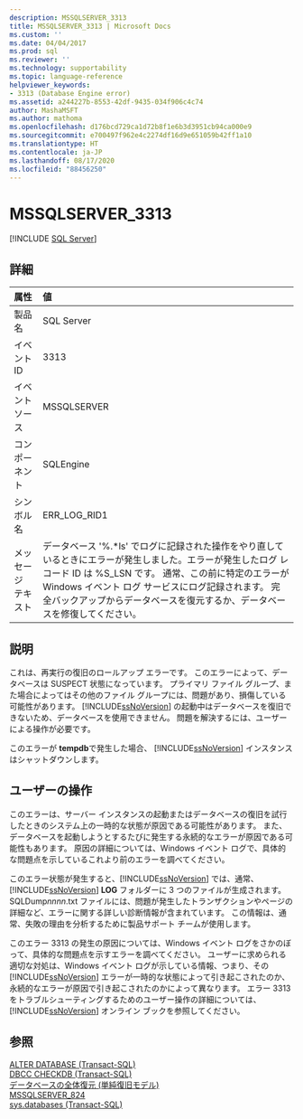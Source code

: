 ```yaml
---
description: MSSQLSERVER_3313
title: MSSQLSERVER_3313 | Microsoft Docs
ms.custom: ''
ms.date: 04/04/2017
ms.prod: sql
ms.reviewer: ''
ms.technology: supportability
ms.topic: language-reference
helpviewer_keywords:
- 3313 (Database Engine error)
ms.assetid: a244227b-8553-42df-9435-034f906c4c74
author: MashaMSFT
ms.author: mathoma
ms.openlocfilehash: d176bcd729ca1d72b8f1e6b3d3951cb94ca000e9
ms.sourcegitcommit: e700497f962e4c2274df16d9e651059b42ff1a10
ms.translationtype: HT
ms.contentlocale: ja-JP
ms.lasthandoff: 08/17/2020
ms.locfileid: "88456250"
---
```

# <a name="mssqlserver_3313"></a>MSSQLSERVER_3313
 [!INCLUDE [SQL Server](../../includes/applies-to-version/sqlserver.md)]
  
## <a name="details"></a>詳細  
  
| 属性 | 値 |  
| :-------- | :---- |  
|製品名|SQL Server|  
|イベント ID|3313|  
|イベント ソース|MSSQLSERVER|  
|コンポーネント|SQLEngine|  
|シンボル名|ERR_LOG_RID1|  
|メッセージ テキスト|データベース '%.*ls' でログに記録された操作をやり直しているときにエラーが発生しました。エラーが発生したログ レコード ID は %S_LSN です。 通常、この前に特定のエラーが Windows イベント ログ サービスにログ記録されます。 完全バックアップからデータベースを復元するか、データベースを修復してください。|  
  
## <a name="explanation"></a>説明  
これは、再実行の復旧のロールアップ エラーです。 このエラーによって、データベースは SUSPECT 状態になっています。 プライマリ ファイル グループ、また場合によってはその他のファイル グループには、問題があり、損傷している可能性があります。 [!INCLUDE[ssNoVersion](../../includes/ssnoversion-md.md)] の起動中はデータベースを復旧できないため、データベースを使用できません。 問題を解決するには、ユーザーによる操作が必要です。  
  
このエラーが **tempdb**で発生した場合、 [!INCLUDE[ssNoVersion](../../includes/ssnoversion-md.md)] インスタンスはシャットダウンします。  
  
## <a name="user-action"></a>ユーザーの操作  
このエラーは、サーバー インスタンスの起動またはデータベースの復旧を試行したときのシステム上の一時的な状態が原因である可能性があります。 また、データベースを起動しようとするたびに発生する永続的なエラーが原因である可能性もあります。 原因の詳細については、Windows イベント ログで、具体的な問題点を示しているこれより前のエラーを調べてください。  
  
このエラー状態が発生すると、[!INCLUDE[ssNoVersion](../../includes/ssnoversion-md.md)] では、通常、[!INCLUDE[ssNoVersion](../../includes/ssnoversion-md.md)] **LOG** フォルダーに 3 つのファイルが生成されます。 SQLDump*nnnn*.txt ファイルには、問題が発生したトランザクションやページの詳細など、エラーに関する詳しい診断情報が含まれています。 この情報は、通常、失敗の理由を分析するために製品サポート チームが使用します。  
  
このエラー 3313 の発生の原因については、Windows イベント ログをさかのぼって、具体的な問題点を示すエラーを調べてください。 ユーザーに求められる適切な対処は、Windows イベント ログが示している情報、つまり、その [!INCLUDE[ssNoVersion](../../includes/ssnoversion-md.md)] エラーが一時的な状態によって引き起こされたのか、永続的なエラーが原因で引き起こされたのかによって異なります。 エラー 3313 をトラブルシューティングするためのユーザー操作の詳細については、[!INCLUDE[ssNoVersion](../../includes/ssnoversion-md.md)] オンライン ブックを参照してください。  
  
## <a name="see-also"></a>参照  
[ALTER DATABASE &#40;Transact-SQL&#41;](~/t-sql/statements/alter-database-transact-sql-set-options.md)  
[DBCC CHECKDB &#40;Transact-SQL&#41;](~/t-sql/database-console-commands/dbcc-checkdb-transact-sql.md)  
[データベースの全体復元 &#40;単純復旧モデル&#41;](~/relational-databases/backup-restore/complete-database-restores-simple-recovery-model.md)  
[MSSQLSERVER_824](~/relational-databases/errors-events/mssqlserver-824-database-engine-error.md)  
[sys.databases &#40;Transact-SQL&#41;](~/relational-databases/system-catalog-views/sys-databases-transact-sql.md)  
  
